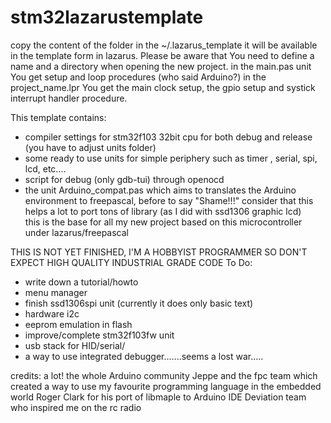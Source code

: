 # stm32lazarustemplate
copy the content of the folder in the ~/.lazarus_template
it will be available in the template form in lazarus.
Please be aware that You need to define a name and a directory when opening the new project.
in the main.pas unit You get setup and loop procedures (who said Arduino?)
in the project_name.lpr You get the main clock setup, the gpio setup and systick interrupt handler procedure.

This template contains:
- compiler settings for stm32f103 32bit cpu for both debug and release (you have to adjust units folder)
- some ready to use units for simple periphery such as timer , serial, spi, lcd, etc....
- script for debug (only gdb-tui) through openocd
- the unit Arduino_compat.pas which aims to translates the Arduino environment to freepascal, 
  before to say "Shame!!!" consider that this helps a lot to port tons of library (as I did with ssd1306 graphic lcd)  
this is the base for all my new project based on this microcontroller under lazarus/freepascal

THIS IS NOT YET FINISHED, I'M A HOBBYIST PROGRAMMER SO DON'T EXPECT HIGH QUALITY INDUSTRIAL GRADE CODE 
To Do:
- write down a tutorial/howto
- menu manager
- finish ssd1306spi unit (currently it does only basic text)
- hardware i2c
- eeprom emulation in flash
- improve/complete stm32f103fw unit
- usb stack for HID/serial/
- a way to use integrated debugger.......seems a lost war.....

credits: a lot!
the whole Arduino community
Jeppe and the fpc team which created a way to use my favourite programming language in the embedded world
Roger Clark for his port of libmaple to Arduino IDE
Deviation team who inspired me on the rc radio

